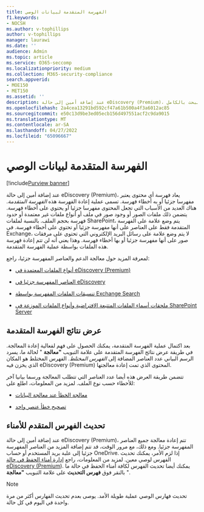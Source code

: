 ```yaml
---
title: الفهرسة المتقدمة لبيانات الوصي
f1.keywords:
- NOCSH
ms.author: v-tophillips
author: v-tophillips
manager: laurawi
ms.date: ''
audience: Admin
ms.topic: article
ms.service: O365-seccomp
ms.localizationpriority: medium
ms.collection: M365-security-compliance
search.appverid:
- MOE150
- MET150
ms.assetid: ''
description: عند إضافة أمين إلى حالة eDiscovery (Premium)، تتم إعادة معالجة أي محتوى يعتبر مفهرسا جزئيا لجعله قابلا للبحث بالكامل.
ms.openlocfilehash: 2a4cea13291bd592cf47a61b500a4f3a6012ac85
ms.sourcegitcommit: e50c13d9be3ed05ecb156d497551acf2c9da9015
ms.translationtype: MT
ms.contentlocale: ar-SA
ms.lasthandoff: 04/27/2022
ms.locfileid: "65096667"
---
```

# <a name="advanced-indexing-of-custodian-data"></a>الفهرسة المتقدمة لبيانات الوصي

[!include[Purview banner](../includes/purview-rebrand-banner.md)]

عند إضافة أمين إلى حالة eDiscovery (Premium)، يعاد فهرسة أي محتوى يعتبر مفهرسا جزئيا أو به أخطاء فهرسة. تسمى عملية إعادة الفهرسة هذه *الفهرسة المتقدمة*. هناك العديد من الأسباب التي تجعل المحتوى مفهرسا جزئيا أو يحتوي على أخطاء فهرسة. يتضمن ذلك ملفات الصور أو وجود صور في ملف أو أنواع ملفات غير معتمدة أو حدود فهرسة بحجم الملف. بالنسبة لملفات SharePoint، يتم وضع علامة على الفهرسة المتقدمة فقط على العناصر على أنها مفهرسة جزئيا أو تحتوي على أخطاء فهرسة. في Exchange، لا يتم وضع علامة على رسائل البريد الإلكتروني التي تحتوي على مرفقات صور على أنها مفهرسة جزئيا أو بها أخطاء فهرسة. وهذا يعني أنه لن تتم إعادة فهرسة هذه الملفات بواسطة عملية الفهرسة المتقدمة.

لمعرفة المزيد حول معالجة الدعم والعناصر المفهرسة جزئيا، راجع:

- [أنواع الملفات المعتمدة في eDiscovery (Premium)](supported-filetypes-ediscovery20.md)

- [العناصر المفهرسة جزئيا في eDiscovery](partially-indexed-items-in-content-search.md)

- [تنسيقات الملفات المفهرسة بواسطة Exchange Search](/exchange/file-formats-indexed-by-exchange-search-exchange-2013-help)

- [ملحقات أسماء الملفات المتتبعة الافتراضية وأنواع الملفات الموزعة في SharePoint Server](/SharePoint/technical-reference/default-crawled-file-name-extensions-and-parsed-file-types)

## <a name="viewing-advanced-indexing-results"></a>عرض نتائج الفهرسة المتقدمة

بعد اكتمال عملية الفهرسة المتقدمة، يمكنك الحصول على فهم لفعالية إعادة المعالجة.  في طريقة عرض نتائج الفهرسة المتقدمة على علامة التبويب **"معالجة** " لحالة ما، يسرد الرسم البياني عدد العناصر المضافة إلى *الفهرس المختلط*.  الفهرس المختلط هو المكان الذي يخزن فيه eDiscovery (Premium) المحتوى الذي تمت إعادة معالجتها.

تتضمن طريقة العرض هذه أيضا عدد العناصر التي تتطلب المعالجة ورسما بيانيا آخر للأخطاء حسب نوع الملف. لمزيد من المعلومات، اطلع على:

- [معالجة الخطأ عند معالجة البيانات](error-remediation-when-processing-data-in-advanced-ediscovery.md)

- [تصحيح خطأ عنصر واحد](single-item-error-remediation.md)

## <a name="updating-the-advanced-index-for-custodians"></a>تحديث الفهرس المتقدم للأمناء

عند إضافة أمين إلى حالة eDiscovery (Premium)، تتم إعادة معالجة جميع العناصر المفهرسة جزئيا. ومع ذلك، مع مرور الوقت، قد تتم إضافة المزيد من العناصر المفهرسة جزئيا إلى علبة بريد المستخدم أو حساب OneDrive.  إذا لزم الأمر، يمكنك تحديث الفهرس لوصي معين. لمزيد من المعلومات، راجع [إدارة أمناء الحفظ في حالة eDiscovery (Premium](manage-new-custodians.md#reindex-custodian-data)). يمكنك أيضا تحديث الفهرس لكافة أمناء الحفظ في حالة ما بالنقر فوق **فهرس التحديث** على علامة التبويب **"معالجة** ".

> [!NOTE]
> تحديث فهارس الوصي عملية طويلة الأمد. يوصى بعدم تحديث الفهارس أكثر من مرة واحدة في اليوم في كل حالة.
